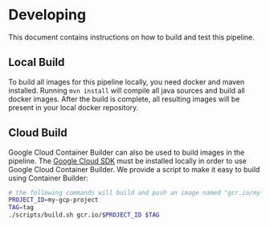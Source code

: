# Developing

This document contains instructions on how to build and test this pipeline.

## Local Build
To build all images for this pipeline locally, you need docker and maven installed. Running 
`mvn install` will compile all java sources and build all docker images. After the build is complete, 
all resulting images will be present in your local docker repository.

## Cloud Build
Google Cloud Container Builder can also be used to build images in the pipeline. The 
[Google Cloud SDK](https://cloud.google.com/sdk/) must be installed locally in order to use Google
Cloud Container Builder. We provide a script to make it easy to build using Container Builder:

```bash
# the following commands will build and push an image named "gcr.io/my-gcp-project/runtime-builder:tag"
PROJECT_ID=my-gcp-project
TAG=tag
./scripts/build.sh gcr.io/$PROJECT_ID $TAG
```
